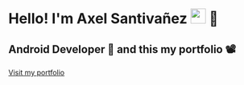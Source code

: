 <h1>Hello! I'm Axel Santivañez <img src="https://raw.githubusercontent.com/iampavangandhi/iampavangandhi/master/gifs/Hi.gif" width="30px"> 🚀</h1>
<h2>Android Developer 🎨 and this my portfolio 📽</h2>
<a href="https://asantivanezg.github.io/portfolio/" target="_blank">Visit my portfolio</a>

